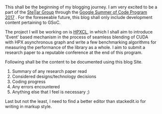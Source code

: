 This shall be the beginning of my blogging journey. I am very excited to be a part of the [Ste\|\|ar Group](http://stellar.cct.lsu.edu/projects/hpx/) through the [Google Summer of Code Program 2017](https://summerofcode.withgoogle.com/) . For the foreseeable future, this blog shall only include development content pertaining to GSoC.

The project I will be working on is [HPXCL](https://github.com/STEllAR-GROUP/hpxcl), in which I shall aim to introduce 'Event' based mechanism in the process of seamless blending of CUDA with HPX asynchronous graph and write a few benchmarking algorithms for measuring the performance of the library as a whole. I aim to submit a research paper to a reputable conference at the end of this program.

Following shall be the content to be documented using this blog Site.
1. Summary of any research paper read
2. Considered designs/technology decisions
3. Coding progress
4. Any errors encountered
5. Anything else that I feel is necessary ;)

Last but not the least, I need to find a better editor than stackedit.io for writing in markup style.